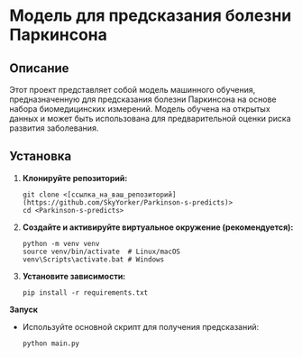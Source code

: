 # Модель для предсказания болезни Паркинсона


## Описание

Этот проект представляет собой модель машинного обучения, предназначенную для предсказания болезни Паркинсона на основе набора биомедицинских измерений. Модель обучена на открытых данных и может быть использована для предварительной оценки риска развития заболевания.


## Установка

1.  **Клонируйте репозиторий:**

    ```
    git clone <[ссылка_на_ваш_репозиторий](https://github.com/SkyYorker/Parkinson-s-predicts)>
    cd <Parkinson-s-predicts>
    ```

2.  **Создайте и активируйте виртуальное окружение (рекомендуется):**

    ```
    python -m venv venv
    source venv/bin/activate  # Linux/macOS
    venv\Scripts\activate.bat # Windows
    ```

3.  **Установите зависимости:**

    ```
    pip install -r requirements.txt
    ```

**Запуск**

  *   Используйте основной скрипт для получения предсказаний:

        ```
        python main.py
        ```

